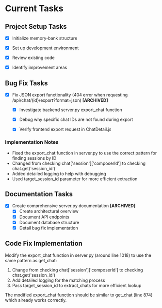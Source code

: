 # Current Tasks

## Project Setup Tasks
- [x] Initialize memory-bank structure
- [x] Set up development environment
- [x] Review existing code
- [x] Identify improvement areas


## Bug Fix Tasks
- [x] Fix JSON export functionality (404 error when requesting /api/chat/{id}/export?format=json) **[ARCHIVED]**
  - [x] Investigate backend server.py export_chat function
  - [x] Debug why specific chat IDs are not found during export
  - [x] Verify frontend export request in ChatDetail.js


### Implementation Notes
- Fixed the export_chat function in server.py to use the correct pattern for finding sessions by ID
- Changed from checking chat['session']['composerId'] to checking chat.get('session_id')
- Added detailed logging to help with debugging
- Used target_session_id parameter for more efficient extraction

## Documentation Tasks
- [x] Create comprehensive server.py documentation **[ARCHIVED]**
  - [x] Create architectural overview
  - [x] Document API endpoints
  - [x] Document database structure
  - [x] Detail bug fix implementation

## Code Fix Implementation

Modify the export_chat function in server.py (around line 1018) to use the same pattern as get_chat:

1. Change from checking chat['session']['composerId'] to checking chat.get('session_id')
2. Add detailed logging for the matching process
3. Pass target_session_id to extract_chats for more efficient lookup

The modified export_chat function should be similar to get_chat (line 874) which already works correctly.

